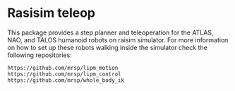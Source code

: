 # Rasisim teleop

This package provides a step planner and teleoperation for the ATLAS, NAO, and TALOS humanoid robots on raisim simulator. For more information on how to set up these robots walking inside the simulator check the following repositories:

```
https://github.com/mrsp/lipm_motion
https://github.com/mrsp/lipm_control
https://github.com/mrsp/whole_body_ik
```
